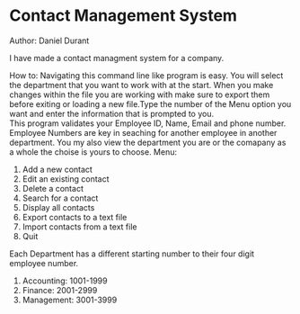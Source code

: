 # Contact Management System
Author: Daniel Durant

I have made a contact managment system for a company. 



How to:
Navigating this command line like program is easy. You will select the department that you want to work with at the start. When you make changes within the file you are working with
make sure to export them before exiting or loading a new file.Type the number of the Menu option you want and enter the information that is prompted to you.  
This program validates your Employee ID, Name, Email and phone number. Employee Numbers are key in seaching for another employee in another department. You my also view the department you are or
the comapany as a whole the choise is yours to choose.
Menu:
1. Add a new contact
2. Edit an existing contact
3. Delete a contact
4. Search for a contact
5. Display all contacts
6. Export contacts to a text file
7. Import contacts from a text file
8. Quit

Each Department has a different starting number to their four digit employee number.
1. Accounting:
1001-1999
2. Finance:
2001-2999
3. Management:
3001-3999
